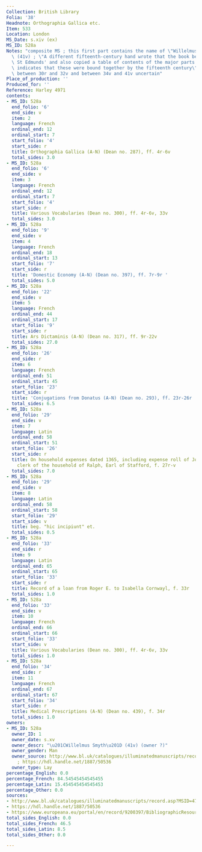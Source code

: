 ```yaml
---
Collection: British Library
Folia: '38'
Headnote: Orthographia Gallica etc.
Item: 533
Location: London
MS_Date: s.xiv (ex)
MS_ID: 528a
Notes: "composite MS ; this first part contains the name of \"Willelmus Smyth\"\x9D\
  \ (41v) ; \"A different fifteenth-century hand wrote that the book belonged to Bury\
  \ St Edmunds' and also copied a table of contents of the major parts (3r), which\
  \ indicates that these were bound together by the fifteenth century\" ; contents\
  \ between 30r and 32v and between 34v and 41v uncertain"
Place_of_production: ''
Produced_for: ''
Reference: Harley 4971
contents:
- MS_ID: 528a
  end_folio: '6'
  end_side: v
  item: 2
  language: French
  ordinal_end: 12
  ordinal_start: 7
  start_folio: '4'
  start_side: r
  title: Orthographia Gallica (A-N) (Dean no. 287), ff. 4r-6v
  total_sides: 3.0
- MS_ID: 528a
  end_folio: '6'
  end_side: v
  item: 3
  language: French
  ordinal_end: 12
  ordinal_start: 7
  start_folio: '4'
  start_side: r
  title: Various Vocabularies (Dean no. 300), ff. 4r-6v, 33v
  total_sides: 3.0
- MS_ID: 528a
  end_folio: '9'
  end_side: v
  item: 4
  language: French
  ordinal_end: 18
  ordinal_start: 13
  start_folio: '7'
  start_side: r
  title: 'Domestic Economy (A-N) (Dean no. 397), ff. 7r-9r '
  total_sides: 5.0
- MS_ID: 528a
  end_folio: '22'
  end_side: v
  item: 5
  language: French
  ordinal_end: 44
  ordinal_start: 17
  start_folio: '9'
  start_side: r
  title: Ars Dictaminis (A-N) (Dean no. 317), ff. 9r-22v
  total_sides: 27.0
- MS_ID: 528a
  end_folio: '26'
  end_side: r
  item: 6
  language: French
  ordinal_end: 51
  ordinal_start: 45
  start_folio: '23'
  start_side: r
  title: 'Conjugations from Donatus (A-N) (Dean no. 293), ff. 23r-26r '
  total_sides: 6.5
- MS_ID: 528a
  end_folio: '29'
  end_side: v
  item: 7
  language: Latin
  ordinal_end: 58
  ordinal_start: 51
  start_folio: '26'
  start_side: r
  title: On household expenses dated 1365, including expense roll of John Bromleye,
    clerk of the household of Ralph, Earl of Stafford, f. 27r-v
  total_sides: 7.0
- MS_ID: 528a
  end_folio: '29'
  end_side: v
  item: 8
  language: Latin
  ordinal_end: 58
  ordinal_start: 58
  start_folio: '29'
  start_side: v
  title: beg. "hic incipiunt" et.
  total_sides: 0.5
- MS_ID: 528a
  end_folio: '33'
  end_side: r
  item: 9
  language: Latin
  ordinal_end: 65
  ordinal_start: 65
  start_folio: '33'
  start_side: r
  title: Record of a loan from Roger E. to Isabella Cornwayl, f. 33r
  total_sides: 1.0
- MS_ID: 528a
  end_folio: '33'
  end_side: v
  item: 10
  language: French
  ordinal_end: 66
  ordinal_start: 66
  start_folio: '33'
  start_side: v
  title: Various Vocabularies (Dean no. 300), ff. 4r-6v, 33v
  total_sides: 1.0
- MS_ID: 528a
  end_folio: '34'
  end_side: r
  item: 11
  language: French
  ordinal_end: 67
  ordinal_start: 67
  start_folio: '34'
  start_side: r
  title: Medical Prescriptions (A-N) (Dean no. 439), f. 34r
  total_sides: 1.0
owners:
- MS_ID: 528a
  owner_ID: 1
  owner_date: s.xv
  owner_descr: "\u201CWillelmus Smyth\u201D (41v) (owner ?)"
  owner_gender: Man
  owner_source: http://www.bl.uk/catalogues/illuminatedmanuscripts/record.asp?MSID=4716&CollID=8&NStart=4971
    ; https://hdl.handle.net/1887/50536
  owner_type: Lay
percentage_English: 0.0
percentage_French: 84.54545454545455
percentage_Latin: 15.454545454545453
percentage_Other: 0.0
sources:
- http://www.bl.uk/catalogues/illuminatedmanuscripts/record.asp?MSID=4716&CollID=8&NStart=4971
- https://hdl.handle.net/1887/50536
- https://www.europeana.eu/portal/en/record/9200397/BibliographicResource_3000126276814.html
total_sides_English: 0.0
total_sides_French: 46.5
total_sides_Latin: 8.5
total_sides_Other: 0.0

---
```


